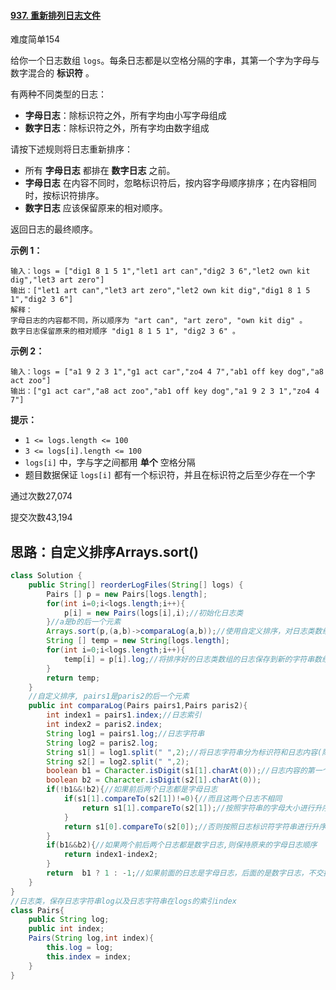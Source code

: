 #### [937. 重新排列日志文件](https://leetcode-cn.com/problems/reorder-data-in-log-files/)

难度简单154

给你一个日志数组 `logs`。每条日志都是以空格分隔的字串，其第一个字为字母与数字混合的 **标识符** 。

有两种不同类型的日志：

- **字母日志**：除标识符之外，所有字均由小写字母组成
- **数字日志**：除标识符之外，所有字均由数字组成

请按下述规则将日志重新排序：

- 所有 **字母日志** 都排在 **数字日志** 之前。
- **字母日志** 在内容不同时，忽略标识符后，按内容字母顺序排序；在内容相同时，按标识符排序。
- **数字日志** 应该保留原来的相对顺序。

返回日志的最终顺序。

 

**示例 1：**

```
输入：logs = ["dig1 8 1 5 1","let1 art can","dig2 3 6","let2 own kit dig","let3 art zero"]
输出：["let1 art can","let3 art zero","let2 own kit dig","dig1 8 1 5 1","dig2 3 6"]
解释：
字母日志的内容都不同，所以顺序为 "art can", "art zero", "own kit dig" 。
数字日志保留原来的相对顺序 "dig1 8 1 5 1", "dig2 3 6" 。
```

**示例 2：**

```
输入：logs = ["a1 9 2 3 1","g1 act car","zo4 4 7","ab1 off key dog","a8 act zoo"]
输出：["g1 act car","a8 act zoo","ab1 off key dog","a1 9 2 3 1","zo4 4 7"]
```

 

**提示：**

- `1 <= logs.length <= 100`
- `3 <= logs[i].length <= 100`
- `logs[i]` 中，字与字之间都用 **单个** 空格分隔
- 题目数据保证 `logs[i]` 都有一个标识符，并且在标识符之后至少存在一个字

通过次数27,074

提交次数43,194

## 思路：自定义排序Arrays.sort()

```java
class Solution {
    public String[] reorderLogFiles(String[] logs) {
        Pairs [] p = new Pairs[logs.length];
        for(int i=0;i<logs.length;i++){
            p[i] = new Pairs(logs[i],i);//初始化日志类
        }//a是b的后一个元素
        Arrays.sort(p,(a,b)->comparaLog(a,b));//使用自定义排序，对日志类数组进行排序
        String [] temp = new String[logs.length];
        for(int i=0;i<logs.length;i++){
            temp[i] = p[i].log;//将排序好的日志类数组的日志保存到新的字符串数组
        }
        return temp;
    }
    //自定义排序, pairs1是paris2的后一个元素
    public int comparaLog(Pairs pairs1,Pairs paris2){
        int index1 = pairs1.index;//日志索引
        int index2 = paris2.index;
        String log1 = pairs1.log;//日志字符串
        String log2 = paris2.log;
        String s1[] = log1.split(" ",2);//将日志字符串分为标识符和日志内容(除了标识符部分)
        String s2[] = log2.split(" ",2);
        boolean b1 = Character.isDigit(s1[1].charAt(0));//日志内容的第一个字符是否为数字
        boolean b2 = Character.isDigit(s2[1].charAt(0));
        if(!b1&&!b2){//如果前后两个日志都是字母日志
            if(s1[1].compareTo(s2[1])!=0){//而且这两个日志不相同
                return s1[1].compareTo(s2[1]);//按照字符串的字母大小进行升序排序
            }
            return s1[0].compareTo(s2[0]);//否则按照日志标识符字符串进行升序排序
        }
        if(b1&&b2){//如果两个前后两个日志都是数字日志,则保持原来的字母日志顺序
            return index1-index2;
        }
        return  b1 ? 1 : -1;//如果前面的日志是字母日志，后面的是数字日志，不交换；否则交换
    }
}
//日志类，保存日志字符串log以及日志字符串在logs的索引index
class Pairs{
    public String log;
    public int index;
    Pairs(String log,int index){
        this.log = log;
        this.index = index;
    }
}
```



